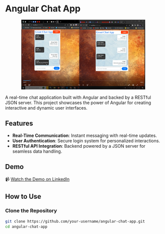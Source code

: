 # Angular Chat App

<p align="center">
    <img src="https://github.com/ParagUnhale1998/Angular-Chat-App/blob/main/Screenshot%20(549).png" alt="Angular Chat App" width="400" />
</p>

A real-time chat application built with Angular and backed by a RESTful JSON server. This project showcases the power of Angular for creating interactive and dynamic user interfaces.

## Features

- **Real-Time Communication**: Instant messaging with real-time updates.
- **User Authentication**: Secure login system for personalized interactions.
- **RESTful API Integration**: Backend powered by a JSON server for seamless data handling.

## Demo

📹 [Watch the Demo on LinkedIn](https://www.linkedin.com/posts/parag-unhale_angular-devloper-job-activity-7111949863570800640-Nw8H?utm_source=share&utm_medium=member_desktop)

## How to Use

### Clone the Repository

```bash
git clone https://github.com/your-username/angular-chat-app.git
cd angular-chat-app
